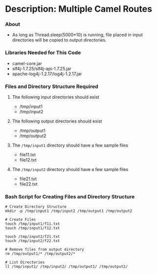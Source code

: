 # Description: Multiple Camel Routes

### About
* As long as Thread.sleep(5000*10) is running, file placed in input directories will be copied to output directories. 

### Libraries Needed for This Code
* camel-core.jar
* slf4j-1.7.25/slf4j-api-1.7.25.jar
* apache-log4j-1.2.17/log4j-1.2.17.jar

### Files and Directory Structure Required 
1. The following input directories should exist
    - /tmp/input1
    - /tmp/input2

2. The following output directories should exist
    - /tmp/output1
    - /tmp/output2
   
3. The `/tmp/input1` directory should have a few sample files
    - file11.txt
    - file12.txt

4. The `/tmp/input2` directory should have a few sample files
    - file21.txt
    - file22.txt

### Bash Script for Creating Files and Directory Structure
```
# Create Directory Structure
mkdir -p /tmp/input1 /tmp/input2 /tmp/output1 /tmp/output2

# Create Files
touch /tmp/input1/f11.txt
touch /tmp/input1/f12.txt

touch /tmp/input2/f21.txt
touch /tmp/input2/f22.txt

# Remove files from output directory
rm /tmp/output1/* /tmp/output2/*

# List Directories
ll /tmp/input1/ /tmp/input2/ /tmp/output1/ /tmp/output2/
``` 
